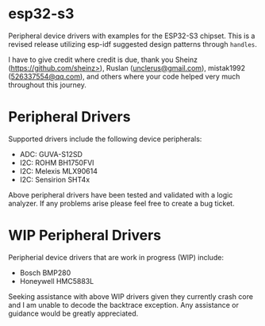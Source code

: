# esp32-s3
 Peripheral device drivers with examples for the ESP32-S3 chipset.  This is a revised release utilizing esp-idf suggested design patterns through `handles`.
 
 I have to give credit where credit is due, thank you Sheinz (https://github.com/sheinz>), Ruslan (<unclerus@gmail.com>), mistak1992 (526337554@qq.com), and others where your code helped very much throughout this journey.

# Peripheral Drivers
 Supported drivers include the following device peripherals:
 
 - ADC: GUVA-S12SD
 - I2C: ROHM BH1750FVI
 - I2C: Melexis MLX90614
 - I2C: Sensirion SHT4x
 
 Above peripheral drivers have been tested and validated with a logic analyzer.  If any problems arise please feel free to create a bug ticket.

# WIP Peripheral Drivers
 Peripherial device drivers that are work in progress (WIP) include:

 - Bosch BMP280
 - Honeywell HMC5883L

 Seeking assistance with above WIP drivers given they currently crash core and I am unable to decode the backtrace exception.  Any assistance or guidance would be greatly appreciated.